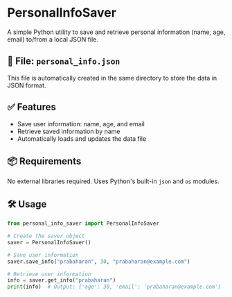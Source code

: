 # PersonalInfoSaver

A simple Python utility to save and retrieve personal information (name, age, email) to/from a local JSON file.

## 📁 File: `personal_info.json`
This file is automatically created in the same directory to store the data in JSON format.

## ✅ Features
- Save user information: name, age, and email
- Retrieve saved information by name
- Automatically loads and updates the data file

## 📦 Requirements
No external libraries required. Uses Python's built-in `json` and `os` modules.

## 🛠️ Usage

```python
from personal_info_saver import PersonalInfoSaver

# Create the saver object
saver = PersonalInfoSaver()

# Save user information
saver.save_info("prabaharan", 30, "prabaharan@example.com")

# Retrieve user information
info = saver.get_info("prabaharan")
print(info)  # Output: {'age': 30, 'email': 'prabaharan@example.com'}
